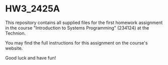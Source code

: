 # HW3_2425A
This repository contains all supplied files for the first homework assignment in the course "Introduction to Systems Programming" (234124) at the Technion.

You may find the full instructions for this assignment on the course's website.

Good luck and have fun!
